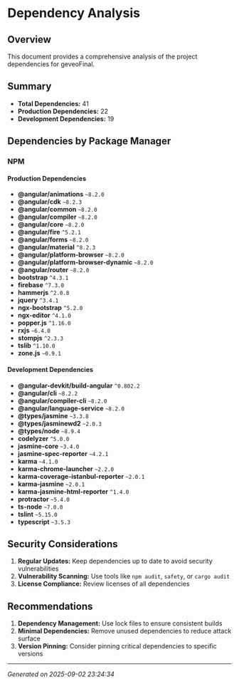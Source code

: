 # Dependency Analysis

## Overview

This document provides a comprehensive analysis of the project dependencies for geveoFinal.

## Summary

- **Total Dependencies:** 41
- **Production Dependencies:** 22
- **Development Dependencies:** 19

## Dependencies by Package Manager


### NPM

#### Production Dependencies

- **@angular/animations** `~8.2.0`
- **@angular/cdk** `~8.2.3`
- **@angular/common** `~8.2.0`
- **@angular/compiler** `~8.2.0`
- **@angular/core** `~8.2.0`
- **@angular/fire** `^5.2.1`
- **@angular/forms** `~8.2.0`
- **@angular/material** `^8.2.3`
- **@angular/platform-browser** `~8.2.0`
- **@angular/platform-browser-dynamic** `~8.2.0`
- **@angular/router** `~8.2.0`
- **bootstrap** `^4.3.1`
- **firebase** `^7.3.0`
- **hammerjs** `^2.0.8`
- **jquery** `^3.4.1`
- **ngx-bootstrap** `^5.2.0`
- **ngx-editor** `^4.1.0`
- **popper.js** `^1.16.0`
- **rxjs** `~6.4.0`
- **stompjs** `^2.3.3`
- **tslib** `^1.10.0`
- **zone.js** `~0.9.1`

#### Development Dependencies

- **@angular-devkit/build-angular** `^0.802.2`
- **@angular/cli** `~8.2.2`
- **@angular/compiler-cli** `~8.2.0`
- **@angular/language-service** `~8.2.0`
- **@types/jasmine** `~3.3.8`
- **@types/jasminewd2** `~2.0.3`
- **@types/node** `~8.9.4`
- **codelyzer** `^5.0.0`
- **jasmine-core** `~3.4.0`
- **jasmine-spec-reporter** `~4.2.1`
- **karma** `~4.1.0`
- **karma-chrome-launcher** `~2.2.0`
- **karma-coverage-istanbul-reporter** `~2.0.1`
- **karma-jasmine** `~2.0.1`
- **karma-jasmine-html-reporter** `^1.4.0`
- **protractor** `~5.4.0`
- **ts-node** `~7.0.0`
- **tslint** `~5.15.0`
- **typescript** `~3.5.3`


## Security Considerations

1. **Regular Updates:** Keep dependencies up to date to avoid security vulnerabilities
2. **Vulnerability Scanning:** Use tools like `npm audit`, `safety`, or `cargo audit`
3. **License Compliance:** Review licenses of all dependencies

## Recommendations

1. **Dependency Management:** Use lock files to ensure consistent builds
2. **Minimal Dependencies:** Remove unused dependencies to reduce attack surface
3. **Version Pinning:** Consider pinning critical dependencies to specific versions

---

*Generated on 2025-09-02 23:24:34*